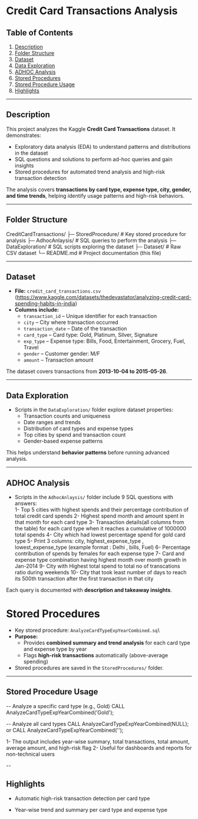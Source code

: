 # Credit Card Transactions Analysis

## Table of Contents
1. [Description](#description)
2. [Folder Structure](#folder-structure)
3. [Dataset](#dataset)
4. [Data Exploration](#data-exploration)
5. [ADHOC Analysis](#adhoc-analysis)
6. [Stored Procedures](#stored-procedures)
7. [Stored Procedure Usage](#stored-procedure-usage)
8. [Highlights](#highlights)

---

## Description
This project analyzes the Kaggle **Credit Card Transactions** dataset. It demonstrates:

- Exploratory data analysis (EDA) to understand patterns and distributions in the dataset
- SQL questions and solutions to perform ad-hoc queries and gain insights
- Stored procedures for automated trend analysis and high-risk transaction detection 

The analysis covers **transactions by card type, expense type, city, gender, and time trends**, helping identify usage patterns and high-risk behaviors.

---

## Folder Structure
CreditCardTransactions/
├─ StoredProcedure/ # Key stored procedure for analysis
├─ AdhocAnlaysis/ # SQL queries to perform the analysis
├─ DataExploration/ # SQL scripts exploring the dataset
├─ Dataset/ # Raw CSV dataset
└─ README.md # Project documentation (this file)

---

## Dataset
- **File:** `credit_card_transactions.csv` (https://www.kaggle.com/datasets/thedevastator/analyzing-credit-card-spending-habits-in-india)
- **Columns include:**  
  - `transaction_id` – Unique identifier for each transaction  
  - `city` – City where transaction occurred  
  - `transaction_date` – Date of the transaction  
  - `card_type` – Card type: Gold, Platinum, Silver, Signature  
  - `exp_type` – Expense type: Bills, Food, Entertainment, Grocery, Fuel, Travel  
  - `gender` – Customer gender: M/F  
  - `amount` – Transaction amount  

The dataset covers transactions from **2013-10-04 to 2015-05-26**.

---

## Data Exploration
- Scripts in the `DataExploration/` folder explore dataset properties:  
  - Transaction counts and uniqueness  
  - Date ranges and trends  
  - Distribution of card types and expense types  
  - Top cities by spend and transaction count  
  - Gender-based expense patterns  

This helps understand **behavior patterns** before running advanced analysis.

---

## ADHOC Analysis
- Scripts in the `AdhocAnlaysis/` folder include 9 SQL questions with answers:  
	1- Top 5 cities with highest spends and their percentage contribution of total credit card spends 
	2- Highest spend month and amount spent in that month for each card type
	3- Transaction details(all columns from the table) for each card type when it reaches a cumulative of 1000000 total spends
	4- City which had lowest percentage spend for gold card type
	5- Print 3 columns:  city, highest_expense_type , lowest_expense_type (example format : Delhi , bills, Fuel)
	6- Percentage contribution of spends by females for each expense type
	7- Card and expense type combination having highest month over month growth in Jan-2014
	9- City with Highest total spend to total no of transcations ratio during weekends
   10- City that took least number of days to reach its 500th transaction after the first transaction in that city
 

Each query is documented with **description and takeaway insights**.

# Stored Procedures
- Key stored procedure: `AnalyzeCardTypeExpYearCombined.sql`  
- **Purpose:**  
  - Provides **combined summary and trend analysis** for each card type and expense type by year  
  - Flags **high-risk transactions** automatically (above-average spending)  
- Stored procedures are saved in the `StoredProcedures/` folder.

---

## Stored Procedure Usage
-- Analyze a specific card type (e.g., Gold)
CALL AnalyzeCardTypeExpYearCombined('Gold');

-- Analyze all card types
CALL AnalyzeCardTypeExpYearCombined(NULL); or CALL AnalyzeCardTypeExpYearCombined('');

 1- The output includes year-wise summary, total transactions, total amount, average amount, and high-risk flag
 2- Useful for dashboards and reports for non-technical users
 
--
 
## Highlights
 - Automatic high-risk transaction detection per card type

 - Year-wise trend and summary per card type and expense type